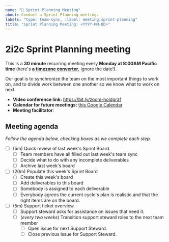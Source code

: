 ```yaml
---
name: "🚀 Sprint Planning Meeting"
about: Conduct a Sprint Planning meeting.
labels: "type: team-sync, :label: meeting:sprint-planning"
title: "Sprint Planning Meeting: <YYYY-MM-DD>"
---
```


# 2i2c Sprint Planning meeting

This is a **30 minute** recurring meeting every **Monday at 8:00AM Pacific time** (here's [**a timezone converter**](https://arewemeetingyet.com/Los%20Angeles/2000-01-01/08:00/2i2c%20Team%20Meeting#eyJ1cmwiOiJodHRwczovL2hhY2ttZC5pby9ZNVNCTXhWN1I2Q01xemVUWGdtNWtBIn0=), ignore the date!).

Our goal is to synchronize the team on the most important things to work on, and to divide work between one another so we know what to work on next.

- **Video conference link:** https://bit.ly/zoom-holdgraf
- **Calendar for future meetings:** [this Google Calendar](https://calendar.google.com/calendar/embed?src=c_4hjjouojd8psql9i1a8nd1uff4%40group.calendar.google.com&ctz=America%2FLos_Angeles)
- **Meeting facilitator**: <INSERT FACILITATOR HERE>

## Meeting agenda

_Follow the agenda below, checking boxes as we complete each step._

- [ ] (5m) Quick review of last week's Sprint Board.
  - [ ] Team members have all filled out last week's team sync
  - [ ] Decide what to do with any incomplete deliverables
  - [ ] Archive last week's board
- [ ] (20m) Populate this week's Sprint Board
  - [ ] Create this week's board
  - [ ] Add deliverables to this board
  - [ ] Somebody is assigned to each deliverable
  - [ ] Everybody agrees the current cycle's plan is realistic and that the right items are on the board.
- [ ] (5m) Support ticket overview.
  - [ ] Support steward asks for assistance on issues that need it.
  - [ ] (_every two weeks_) Transition support steward roles to the next team member
    - [ ] Open issue for next Support Steward.
    - [ ] Close previous issue for Support Steward.
